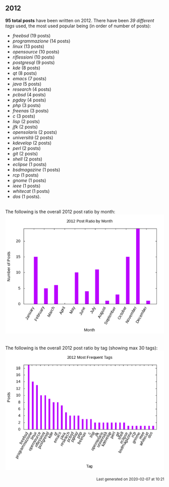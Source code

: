 ## 2012 

**95 total posts** have been written on 2012.
There have been *39 different tags* used, the most
used popular being (in order of number of posts):
 
- *freebsd* (19 posts)  
- *programmazione* (14 posts)  
- *linux* (13 posts)  
- *opensource* (10 posts)  
- *riflessioni* (10 posts)  
- *postgresql* (9 posts)  
- *kde* (8 posts)  
- *qt* (8 posts)  
- *emacs* (7 posts)  
- *java* (5 posts)  
- *research* (4 posts)  
- *pcbsd* (4 posts)  
- *pgday* (4 posts)  
- *php* (3 posts)  
- *freenas* (3 posts)  
- *c* (3 posts)  
- *lisp* (2 posts)  
- *jfk* (2 posts)  
- *opensolaris* (2 posts)  
- *università* (2 posts)  
- *kdevelop* (2 posts)  
- *perl* (2 posts)  
- *git* (2 posts)  
- *shell* (2 posts)  
- *eclipse* (1 posts)  
- *bsdmagazine* (1 posts)  
- *rcp* (1 posts)  
- *gnome* (1 posts)  
- *ieee* (1 posts)  
- *whitecat* (1 posts)  
- *dos* (1 posts).<br/>
<br/>
The following is the overall 2012 post ratio by month:
<br/>
    <center>
      <img src="/images/stats/2012-months.png" alt="2012 post ratio per month" />
    </center>
<br/>

<br/>
The following is the overall 2012 post ratio by tag (showing max 30 tags):
<br/>
  <center>
    <img src="/images/stats/2012-tags.png" alt="2012 post ratio per tag" />
  </center>
<br/>

<div align="right">
<small>
Last generated on 2020-02-07 at 10:21
</small>
</div>

<br/>
